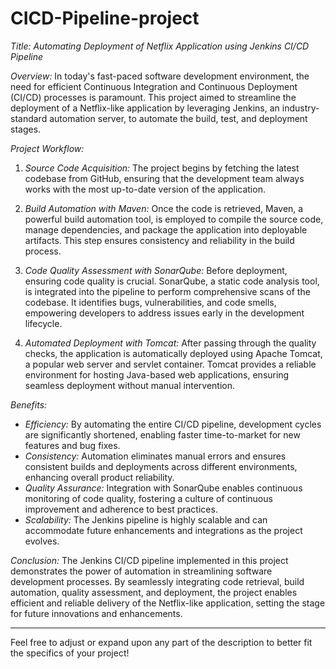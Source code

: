 # CICD-Pipeline-project
*Title: Automating Deployment of Netflix Application using Jenkins CI/CD Pipeline*

*Overview:*
In today's fast-paced software development environment, the need for efficient Continuous Integration and Continuous Deployment (CI/CD) processes is paramount. This project aimed to streamline the deployment of a Netflix-like application by leveraging Jenkins, an industry-standard automation server, to automate the build, test, and deployment stages.

*Project Workflow:*
1. *Source Code Acquisition:* The project begins by fetching the latest codebase from GitHub, ensuring that the development team always works with the most up-to-date version of the application.

2. *Build Automation with Maven:* Once the code is retrieved, Maven, a powerful build automation tool, is employed to compile the source code, manage dependencies, and package the application into deployable artifacts. This step ensures consistency and reliability in the build process.

3. *Code Quality Assessment with SonarQube:* Before deployment, ensuring code quality is crucial. SonarQube, a static code analysis tool, is integrated into the pipeline to perform comprehensive scans of the codebase. It identifies bugs, vulnerabilities, and code smells, empowering developers to address issues early in the development lifecycle.

4. *Automated Deployment with Tomcat:* After passing through the quality checks, the application is automatically deployed using Apache Tomcat, a popular web server and servlet container. Tomcat provides a reliable environment for hosting Java-based web applications, ensuring seamless deployment without manual intervention.

*Benefits:*
- *Efficiency:* By automating the entire CI/CD pipeline, development cycles are significantly shortened, enabling faster time-to-market for new features and bug fixes.
- *Consistency:* Automation eliminates manual errors and ensures consistent builds and deployments across different environments, enhancing overall product reliability.
- *Quality Assurance:* Integration with SonarQube enables continuous monitoring of code quality, fostering a culture of continuous improvement and adherence to best practices.
- *Scalability:* The Jenkins pipeline is highly scalable and can accommodate future enhancements and integrations as the project evolves.

*Conclusion:*
The Jenkins CI/CD pipeline implemented in this project demonstrates the power of automation in streamlining software development processes. By seamlessly integrating code retrieval, build automation, quality assessment, and deployment, the project enables efficient and reliable delivery of the Netflix-like application, setting the stage for future innovations and enhancements.

--- 

Feel free to adjust or expand upon any part of the description to better fit the specifics of your project!
